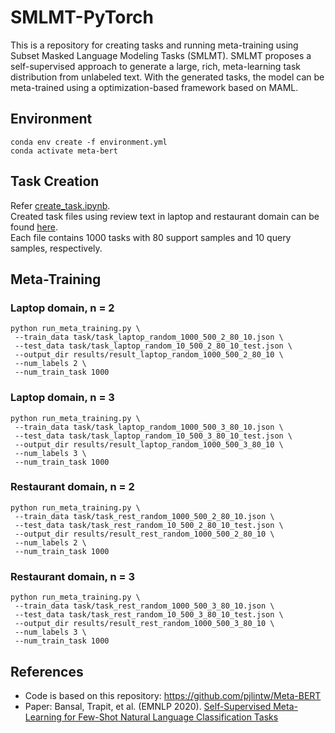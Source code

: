# SMLMT-PyTorch
This is a repository for creating tasks and running meta-training using Subset Masked Language Modeling Tasks (SMLMT).
SMLMT proposes a self-supervised approach to generate a large, rich, meta-learning task distribution from unlabeled text.
With the generated tasks, the model can be meta-trained using a optimization-based framework based on MAML.

## Environment
```
conda env create -f environment.yml
conda activate meta-bert
```

## Task Creation
Refer [create_task.ipynb](https://github.com/hjkim811/SMLMT-PyTorch/blob/main/create_task.ipynb). <br />
Created task files using review text in laptop and restaurant domain can be found [here](https://github.com/hjkim811/SMLMT-PyTorch/tree/main/task). <br />
Each file contains 1000 tasks with 80 support samples and 10 query samples, respectively.

## Meta-Training
### Laptop domain, n = 2
```
python run_meta_training.py \
 --train_data task/task_laptop_random_1000_500_2_80_10.json \
 --test_data task/task_laptop_random_10_500_2_80_10_test.json \
 --output_dir results/result_laptop_random_1000_500_2_80_10 \
 --num_labels 2 \
 --num_train_task 1000
```
### Laptop domain, n = 3
```
python run_meta_training.py \
 --train_data task/task_laptop_random_1000_500_3_80_10.json \
 --test_data task/task_laptop_random_10_500_3_80_10_test.json \
 --output_dir results/result_laptop_random_1000_500_3_80_10 \
 --num_labels 3 \
 --num_train_task 1000
```
### Restaurant domain, n = 2
```
python run_meta_training.py \
 --train_data task/task_rest_random_1000_500_2_80_10.json \
 --test_data task/task_rest_random_10_500_2_80_10_test.json \
 --output_dir results/result_rest_random_1000_500_2_80_10 \
 --num_labels 2 \
 --num_train_task 1000
```
### Restaurant domain, n = 3
```
python run_meta_training.py \
 --train_data task/task_rest_random_1000_500_3_80_10.json \
 --test_data task/task_rest_random_10_500_3_80_10_test.json \
 --output_dir results/result_rest_random_1000_500_3_80_10 \
 --num_labels 3 \
 --num_train_task 1000
```
 
## References
- Code is based on this repository: https://github.com/pjlintw/Meta-BERT
- Paper: Bansal, Trapit, et al. (EMNLP 2020). [Self-Supervised Meta-Learning for Few-Shot Natural Language Classification Tasks](https://arxiv.org/pdf/2009.08445.pdf)
